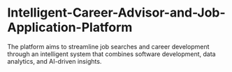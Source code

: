 # Intelligent-Career-Advisor-and-Job-Application-Platform
The platform aims to streamline job searches and career development through an intelligent  system that combines software development, data analytics, and AI-driven insights.
